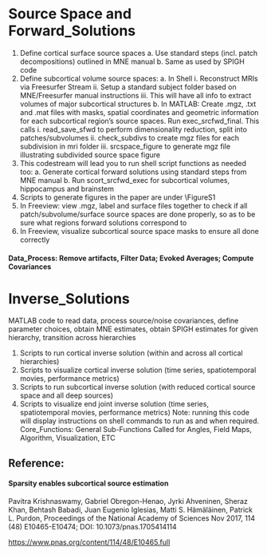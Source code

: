 # Source Space and Forward_Solutions
1. Define cortical surface source spaces
a. Use standard steps (incl. patch decompositions) outlined in MNE manual 
b. Same as used by SPIGH code 
2. Define subcortical volume source spaces: 
a. In Shell
i. Reconstruct MRIs via Freesurfer Stream
ii. Setup a standard subject folder based on MNE/Freesurfer manual instructions
iii. This will have all info to extract volumes of major subcortical structures
b. In MATLAB: Create .mgz, .txt and .mat files with masks, spatial coordinates and geometric information for each subcortical region’s source spaces. Run exec_srcfwd_final. This calls
i. read_save_sfwd to perform dimensionality reduction, split into patches/subvolumes
ii. check_subdivs to create mgz files for each subdivision in mri folder
iii. srcspace_figure to generate mgz file illustrating subdivided source space figure
3. This codestream will lead you to run shell script functions as needed too:
a. Generate cortical forward solutions using standard steps from MNE manual
b. Run scort_srcfwd_exec for subcortical volumes, hippocampus and brainstem
4. Scripts to generate figures in the paper are under \FigureS1
5. In Freeview: view .mgz, label and surface files together to check if all patch/subvolume/surface source spaces are done properly, so as to be sure what regions forward solutions correspond to
6. In Freeview, visualize subcortical source space masks to ensure all done correctly

#### Data_Process: Remove artifacts, Filter Data; Evoked Averages; Compute Covariances
# Inverse_Solutions
MATLAB code to read data, process source/noise covariances, define parameter choices, obtain MNE estimates, obtain SPIGH estimates for given hierarchy, transition across hierarchies
1. Scripts to run cortical inverse solution (within and across all cortical hierarchies)
2. Scripts to visualize cortical inverse solution (time series, spatiotemporal movies, performance metrics)
3. Scripts to run subcortical inverse solution (with reduced cortical source space and all deep sources)
4. Scripts to visualize end joint inverse solution (time series, spatiotemporal movies, performance metrics)
Note: running this code will display instructions on shell commands to run as and when required. 
Core_Functions: General Sub-Functions Called for Angles, Field Maps, Algorithm, Visualization, ETC

## Reference:
#### Sparsity enables subcortical source estimation
Pavitra Krishnaswamy, Gabriel Obregon-Henao, Jyrki Ahveninen, Sheraz Khan, Behtash Babadi, Juan Eugenio Iglesias, Matti S. Hämäläinen, Patrick L. Purdon, Proceedings of the National Academy of Sciences Nov 2017, 114 (48) E10465-E10474; DOI: 10.1073/pnas.1705414114

https://www.pnas.org/content/114/48/E10465.full
